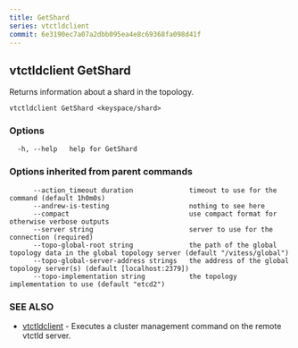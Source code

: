 ```yaml
---
title: GetShard
series: vtctldclient
commit: 6e3190ec7a07a2dbb095ea4e8c69368fa098d41f
---
```

## vtctldclient GetShard

Returns information about a shard in the topology.

```
vtctldclient GetShard <keyspace/shard>
```

### Options

```
  -h, --help   help for GetShard
```

### Options inherited from parent commands

```
      --action_timeout duration              timeout to use for the command (default 1h0m0s)
      --andrew-is-testing                    nothing to see here
      --compact                              use compact format for otherwise verbose outputs
      --server string                        server to use for the connection (required)
      --topo-global-root string              the path of the global topology data in the global topology server (default "/vitess/global")
      --topo-global-server-address strings   the address of the global topology server(s) (default [localhost:2379])
      --topo-implementation string           the topology implementation to use (default "etcd2")
```

### SEE ALSO

* [vtctldclient](../)	 - Executes a cluster management command on the remote vtctld server.

